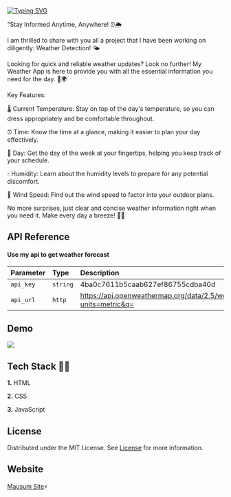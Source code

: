 
[![Typing SVG](https://readme-typing-svg.demolab.com?font=sans+seriff&size=30&duration=4000&pause=1000&random=false&width=435&lines=Weather+App+%E2%98%81%EF%B8%8F)](https://git.io/typing-svg)

"Stay Informed Anytime, Anywhere! ⏰🌦️

I am thrilled to share with you all a project that I have been working on diligently: Weather Detection! 🌤️

Looking for quick and reliable weather updates? Look no further! My Weather App is here to provide you with all the essential information you need for the day. 📱🌍

Key Features:

🌡️ Current Temperature: Stay on top of the day's temperature, so you can dress appropriately and be comfortable throughout.

⏰ Time: Know the time at a glance, making it easier to plan your day effectively.

📅 Day: Get the day of the week at your fingertips, helping you keep track of your schedule.

💧 Humidity: Learn about the humidity levels to prepare for any potential discomfort.

💨 Wind Speed: Find out the wind speed to factor into your outdoor plans.

No more surprises, just clear and concise weather information right when you need it. Make every day a breeze! 📲🌞






## API Reference

#### Use my api to get weather forecast


| Parameter | Type     | Description                |
| :-------- | :------- | :------------------------- |
| `api_key` | `string` | 4ba0c7611b5caab627ef86755cdba40d |
| `api_url` | `http` | https://api.openweathermap.org/data/2.5/weather?units=metric&q= |



## Demo 

![](https://github.com/Shrey2dew/Weather-App/blob/main/Weather%20App%20Demo.gif)


## Tech Stack 🧑‍💻

**1.** HTML

**2.** CSS

**3.** JavaScript


## License

Distributed under the MIT License. See [License](https://choosealicense.com/licenses/mit/) for more information.

## Website

[Mausum Site](https://mausum-site.netlify.app)⚡

